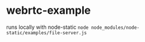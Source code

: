 # webrtc-example
runs locally with node-static
`node node_modules/node-static/examples/file-server.js`
